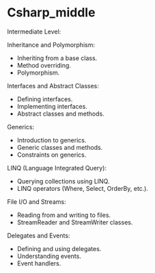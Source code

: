 # Csharp_middle

Intermediate Level:

Inheritance and Polymorphism:
 - Inheriting from a base class.
 - Method overriding.
 - Polymorphism.
   
Interfaces and Abstract Classes:
  - Defining interfaces.
  - Implementing interfaces.
  - Abstract classes and methods.

Generics:
  - Introduction to generics.
  - Generic classes and methods.
  - Constraints on generics.

LINQ (Language Integrated Query):
  - Querying collections using LINQ.
  - LINQ operators (Where, Select, OrderBy, etc.).

File I/O and Streams:
  - Reading from and writing to files.
  - StreamReader and StreamWriter classes.

Delegates and Events:
  - Defining and using delegates.
  - Understanding events.
  - Event handlers.
